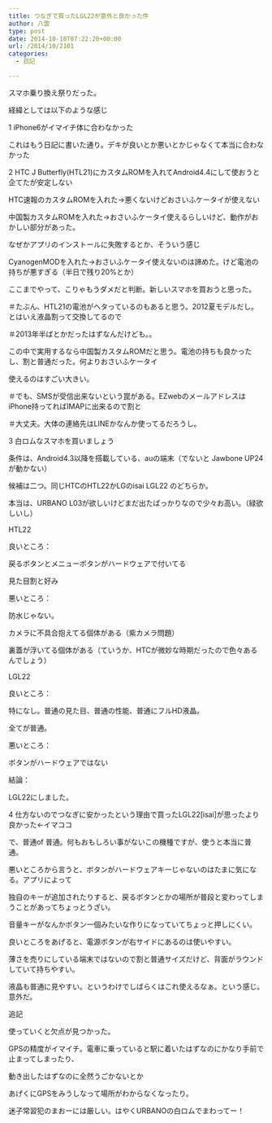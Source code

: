 ```yaml
---
title: つなぎで買ったLGL22が意外と良かった件
author: 八雲
type: post
date: 2014-10-18T07:22:20+00:00
url: /2014/10/2101
categories:
  - 日記

---
```

スマホ乗り換え祭りだった。
  
経緯としては以下のような感じ
  
1 iPhone6がイマイチ体に合わなかった
  
これはもう日記に書いた通り。デキが良いとか悪いとかじゃなくて本当に合わなかった

2 HTC J Butterfly(HTL21)にカスタムROMを入れてAndroid4.4にして使おうと企てたが安定しない
  
HTC速報のカスタムROMを入れた→悪くないけどおさいふケータイが使えない
  
中国製カスタムROMを入れた→おさいふケータイ使えるらしいけど、動作がおかしい部分があった。
  
なぜかアプリのインストールに失敗するとか、そういう感じ
  
CyanogenMODを入れた→おさいふケータイ使えないのは諦めた。けど電池の持ちが悪すぎる（半日で残り20%とか）
  
ここまでやって、こりゃもうダメだと判断。新しいスマホを買おうと思った。
  
＃たぶん、HTL21の電池がヘタっているのもあると思う。2012夏モデルだし。とはいえ液晶割って交換してるので
  
＃2013年半ばとかだったはずなんだけども。。

この中で実用するなら中国製カスタムROMだと思う。電池の持ちも良かったし、割と普通だった。何よりおさいふケータイ
  
使えるのはすごい大きい。
  
＃でも、SMSが受信出来ないという罠がある。EZwebのメールアドレスはiPhone持ってればIMAPに出来るので割と
  
＃大丈夫。大体の連絡先はLINEかなんか使ってるだろうし。

3 白ロムなスマホを買いましょう
  
条件は、Android4.3以降を搭載している、auの端末（でないと Jawbone UP24 が動かない）
  
候補は二つ。同じHTCのHTL22かLGのisai LGL22 のどちらか。
  
本当は、URBANO L03が欲しいけどまだ出たばっかりなので少々お高い。（緑欲しいし）
  
HTL22
  
良いところ：
  
戻るボタンとメニューボタンがハードウェアで付いてる
  
見た目割と好み

悪いところ：
  
防水じゃない。
  
カメラに不具合抱えてる個体がある（紫カメラ問題）
  
裏蓋が浮いてる個体がある（ていうか、HTCが微妙な時期だったので色々あるんでしょう）

LGL22
  
良いところ：
  
特になし。普通の見た目、普通の性能、普通にフルHD液晶。
  
全てが普通。

悪いところ：
  
ボタンがハードウェアではない

結論：
  
LGL22にしました。

4 仕方ないのでつなぎに安かったという理由で買ったLGL22[isai]が思ったより良かった←イマココ
  
で、普通of 普通。何もおもしろい事がないこの機種ですが、使うと本当に普通。
  
悪いところから言うと、ボタンがハードウェアキーじゃないのはたまに気になる。アプリによって
  
独自のキーが追加されたりすると、戻るボタンとかの場所が普段と変わってしまうことがあってちょっとうざい。
  
音量キーがなんかボタン一個みたいな作りになっていてちょっと押しにくい。
  
良いところをあげると、電源ボタンが右サイドにあるのは使いやすい。
  
薄さを売りにしている端末ではないので割と普通サイズだけど、背面がラウンドしていて持ちやすい。
  
液晶も普通に見やすい。というわけでしばらくはこれ使えるなぁ。という感じ。意外だ。

追記
  
使っていくと欠点が見つかった。
  
GPSの精度がイマイチ。電車に乗っていると駅に着いたはずなのにかなり手前で止まってしまったり、
  
動き出したはずなのに全然うごかないとか
  
あげくにGPSをみうしなって場所がわからなくなったり。
  
迷子常習犯のまおーには厳しい。はやくURBANOの白ロムでまわってー！